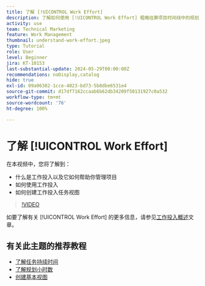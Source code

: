 ```yaml
---
title: 了解 [!UICONTROL Work Effort]
description: 了解如何使用 [!UICONTROL Work Effort] 粗略估算项目时间线中的规划小时数。
activity: use
team: Technical Marketing
feature: Work Management
thumbnail: understand-work-effort.jpeg
type: Tutorial
role: User
level: Beginner
jira: KT-10153
last-substantial-update: 2024-05-29T00:00:00Z
recommendations: noDisplay,catalog
hide: true
exl-id: 09a06302-1cce-4023-bd73-5b8dbe6531e4
source-git-commit: d17df7162ccaab6b62db34209f50131927c0a532
workflow-type: tm+mt
source-wordcount: '76'
ht-degree: 100%

---
```


# 了解 [!UICONTROL Work Effort]

在本视频中，您将了解到：

* 什么是工作投入以及它如何帮助你管理项目
* 如何使用工作投入
* 如何创建工作投入任务视图

>[!VIDEO](https://video.tv.adobe.com/v/3429446/?quality=12&learn=on&enablevpops)

如要了解有关 [!UICONTROL Work Effort] 的更多信息，请参见[工作投入概述](https://experienceleague.adobe.com/docs/workfront/using/manage-work/tasks/task-information/work-effort.html?lang=zh-Hans)文章。

## 有关此主题的推荐教程

* [了解任务持续时间](/help/manage-work/tasks/understand-task-durations.md)
* [了解规划小时数](/help/manage-work/tasks/understand-planned-hours.md)
* [创建基本视图](/help/reporting/basic-reporting/create-a-basic-view.md)
